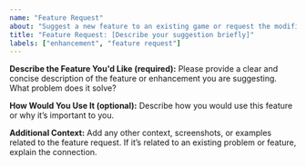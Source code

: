 ```yaml
---
name: "Feature Request"
about: "Suggest a new feature to an existing game or request the modification of an existing feature."
title: "Feature Request: [Describe your suggestion briefly]"
labels: ["enhancement", "feature request"]
---
```


**Describe the Feature You'd Like (required):**
Please provide a clear and concise description of the feature or enhancement you are suggesting. What problem does it solve?

**How Would You Use It (optional):**
Describe how you would use this feature or why it’s important to you.

**Additional Context:**
Add any other context, screenshots, or examples related to the feature request. If it’s related to an existing problem or feature, explain the connection.
